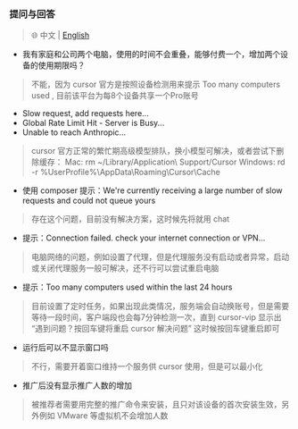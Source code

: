### 提问与回答

> 🌐️ 中文 | [English](Q&A.md)

* 我有家庭和公司两个电脑，使用的时间不会重叠，能够付费一个，增加两个设备的使用期限吗？
> 不能，因为 cursor 官方是按照设备检测用来提示 Too many computers used , 目前该平台为每8个设备共享一个Pro账号

* Slow request, add requests here...
* Global Rate Limit Hit - Server is Busy...
* Unable to reach Anthropic...
> cursor 官方正常的繁忙期高级模型排队，换小模型可解决，或者尝试下删除缓存：
> Mac: rm ~/Library/Application\ Support/Cursor
> Windows: rd -r %UserProfile%\AppData\Roaming\Cursor\Cache

* 使用 composer 提示：We're currently receiving a large number of slow requests and could not queue yours
> 存在这个问题，目前没有解决方案，这时候先将就用 chat

* 提示：Connection failed. check your internet connection or VPN...
> 电脑网络的问题，例如设置了代理，但是代理服务没有启动或者异常，启动或关闭代理服务一般可解决，还不行可以尝试重启电脑

* 提示：Too many computers used within the last 24 hours
> 目前设置了定时任务，如果出现此类情况，服务端会自动换账号，但是需要等待一段时间，客户端段也会每7分钟检测一次，直到 cursor-vip 显示出 “遇到问题？按回车键将重启 cursor 解决问题” 这时候按回车键重启即可 

* 运行后可以不显示窗口吗
> 不行，需要开着窗口维持一个服务供 cursor 使用，但是可以最小化

* 推广后没有显示推广人数的增加
> 被推荐者需要用完整的推广命令来安装，且只对该设备的首次安装生效，另外例如 VMware 等虚拟机不会增加人数